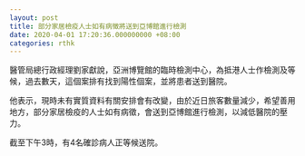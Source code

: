 ```yaml
---
layout: post
title: 部分家居檢疫人士如有病徵將送到亞博館進行檢測
date: 2020-04-01 17:20:36.000000000 +08:00
categories: rthk
---
```


醫管局總行政經理劉家獻說，亞洲博覽館的臨時檢測中心，為抵港人士作檢測及等候，過去數天，這個案排有找到陽性個案，並將患者送到醫院。

他表示，現時未有實質資料有關安排會有改變，由於近日旅客數量減少，希望善用地方，部分家居檢疫的人士如有病徵，會送到亞博館進行檢測，以減低醫院的壓力。

截至下午3時，有4名確診病人正等候送院。
